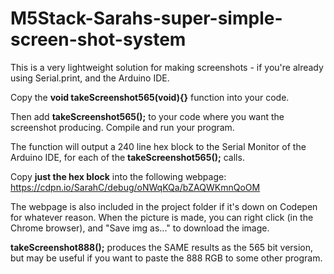 # M5Stack-Sarahs-super-simple-screen-shot-system

This is a very lightweight solution for making screenshots - if you're already using Serial.print, and the Arduino IDE.

Copy the **void takeScreenshot565(void){}** function into your code.

Then add **takeScreenshot565();** to your code where you want the screenshot producing.
Compile and run your program.

The function will output a 240 line hex block to the Serial Monitor of the Arduino IDE, for each of the **takeScreenshot565();** calls.

Copy **just the hex block** into the following webpage:
https://cdpn.io/SarahC/debug/oNWqKQa/bZAQWKmnQoOM

The webpage is also included in the project folder if it's down on Codepen for whatever reason.
When the picture is made, you can right click (in the Chrome browser), and "Save img as..." to download the image.


**takeScreenshot888();** produces the SAME results as the 565 bit version, but may be useful if you want to paste the 888 RGB to some other program.

